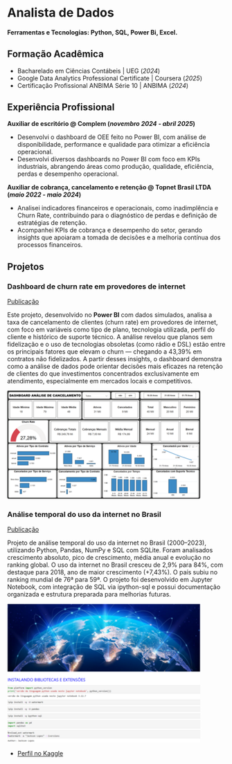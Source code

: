 # Analista de Dados

#### Ferramentas e Tecnologias: Python, SQL, Power Bi, Excel.

## Formação Acadêmica
- Bacharelado em Ciências Contábeis | UEG (_2024_)								       		
- Google Data Analytics Professional Certificate | Coursera (_2025_)	 			        		
- Certificação Profissional ANBIMA Série 10 | ANBIMA (_2024_)

## Experiência Profissional
**Auxiliar de escritório @ Complem (_novembro 2024 - abril 2025_)**
- Desenvolvi o dashboard de OEE feito no Power BI, com análise de disponibilidade, performance e qualidade para otimizar a eficiência operacional.
- Desenvolvi diversos dashboards no Power BI com foco em KPIs industriais, abrangendo áreas como produção, qualidade, eficiência, perdas e desempenho operacional.

**Auxiliar de cobrança, cancelamento e retenção @ Topnet Brasil LTDA (_maio 2022 - maio 2024_)**
- Analisei indicadores financeiros e operacionais, como inadimplência e Churn Rate, contribuindo para o diagnóstico de perdas e definição de estratégias de retenção.
- Acompanhei KPIs de cobrança e desempenho do setor, gerando insights que apoiaram a tomada de decisões e a melhoria contínua dos processos financeiros.

## Projetos
### Dashboard de churn rate em provedores de internet
[Publicação](https://github.com/jacksonlds/projetos/blob/main/churn-rate/README.md)

Este projeto, desenvolvido no **Power BI** com dados simulados, analisa a taxa de cancelamento de clientes (churn rate) em provedores de internet, com foco em variáveis como tipo de plano, tecnologia utilizada, perfil do cliente e histórico de suporte técnico. A análise revelou que planos sem fidelização e o uso de tecnologias obsoletas (como rádio e DSL) estão entre os principais fatores que elevam o churn — chegando a 43,39% em contratos não fidelizados.
A partir desses insights, o dashboard demonstra como a análise de dados pode orientar decisões mais eficazes na retenção de clientes do que investimentos concentrados exclusivamente em atendimento, especialmente em mercados locais e competitivos.

![Dashboard de churn rate](/assets/img/ChurnRate.png)

### Análise temporal do uso da internet no Brasil
[Publicação](https://github.com/jacksonlds/projetos/tree/main/AnaliseTemporal/Arquivos/ProjetoAnaliseTemporal)

Projeto de análise temporal do uso da internet no Brasil (2000–2023), utilizando Python, Pandas, NumPy e SQL com SQLite. Foram analisados crescimento absoluto, pico de crescimento, média anual e evolução no ranking global. O uso da internet no Brasil cresceu de 2,9% para 84%, com destaque para 2018, ano de maior crescimento (+7,43%). O país subiu no ranking mundial de 76ª para 59ª. O projeto foi desenvolvido em Jupyter Notebook, com integração de SQL via ipython-sql e possui documentação organizada e estrutura preparada para melhorias futuras.

![Analise Temporal](/assets/img/Picture(2).png)


- [Perfil no Kaggle](https://www.kaggle.com/jacksonls)
